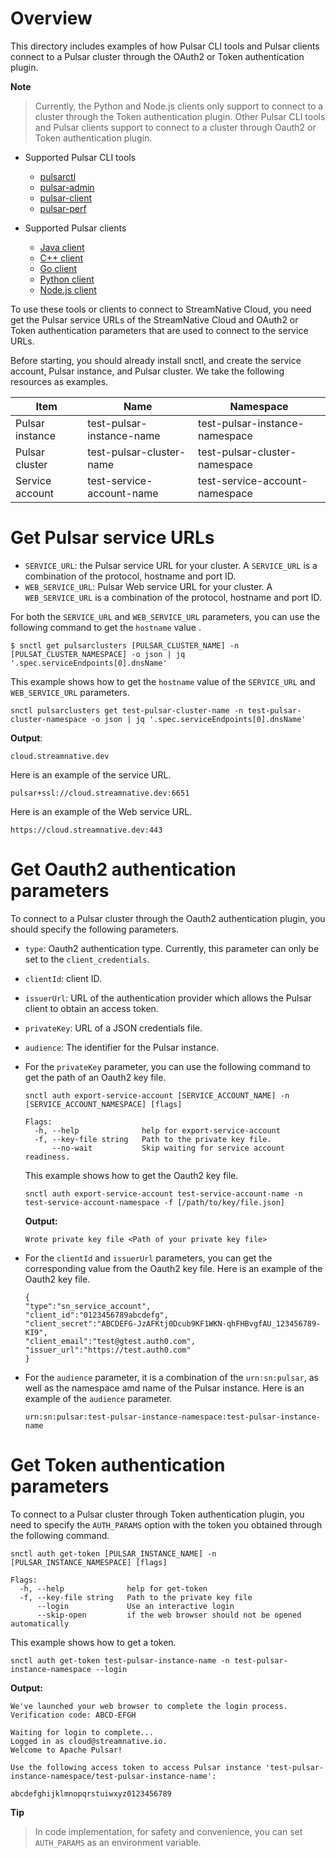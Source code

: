 # Overview

This directory includes examples of how Pulsar CLI tools and Pulsar clients connect to a Pulsar cluster through the OAuth2 or Token authentication plugin.

**Note**

> Currently, the Python and Node.js clients only support to connect to a cluster through the Token authentication plugin. Other Pulsar CLI tools and Pulsar clients support to connect to a cluster through Oauth2 or Token authentication plugin. 

- Supported Pulsar CLI tools
  - [pulsarctl](https://github.com/streamnative/pulsar-examples/tree/master/cloud/pulsarctl)
  - [pulsar-admin](https://github.com/streamnative/pulsar-examples/tree/master/cloud/pulsar-admin)
  - [pulsar-client](https://github.com/streamnative/pulsar-examples/tree/master/cloud/pulsar-client)
  - [pulsar-perf](https://github.com/streamnative/pulsar-examples/tree/master/cloud/pulsar-client)

- Supported Pulsar clients
  - [Java client](https://github.com/streamnative/pulsar-examples/tree/master/cloud/java)
  - [C++ client](https://github.com/streamnative/pulsar-examples/tree/master/cloud/cpp)
  - [Go client](https://github.com/streamnative/pulsar-examples/tree/master/cloud/go)
  - [Python client](https://github.com/streamnative/pulsar-examples/tree/master/cloud/python)
  - [Node.js client](https://github.com/streamnative/pulsar-examples/tree/master/cloud/node)

To use these tools or clients to connect to StreamNative Cloud, you need get the Pulsar service URLs of the StreamNative Cloud and OAuth2 or Token authentication parameters that are used to connect to the service URLs.

Before starting, you should already install snctl, and create the service account, Pulsar instance, and Pulsar cluster. We take the following resources as examples.

| Item | Name | Namespace |
| --- | --- |--- |
| Pulsar instance | test-pulsar-instance-name | test-pulsar-instance-namespace |
| Pulsar cluster  | test-pulsar-cluster-name | test-pulsar-cluster-namespace |
| Service account | test-service-account-name | test-service-account-namespace |

# Get Pulsar service URLs

- `SERVICE_URL`: the Pulsar service URL for your cluster. A `SERVICE_URL` is a combination of the protocol, hostname and port ID.
- `WEB_SERVICE_URL`: Pulsar Web service URL for your cluster. A `WEB_SERVICE_URL` is a combination of the protocol, hostname and port ID.

For both the `SERVICE_URL` and  `WEB_SERVICE_URL`  parameters, you can use the following command to get the `hostname` value .

```shell script
$ snctl get pulsarclusters [PULSAR_CLUSTER_NAME] -n [PULSAT_CLUSTER_NAMESPACE] -o json | jq '.spec.serviceEndpoints[0].dnsName'
```

This example shows how to get the `hostname` value of the `SERVICE_URL` and  `WEB_SERVICE_URL` parameters.

```
snctl pulsarclusters get test-pulsar-cluster-name -n test-pulsar-cluster-namespace -o json | jq '.spec.serviceEndpoints[0].dnsName'
```

**Output**:

```text
cloud.streamnative.dev
```

Here is an example of the service URL.

  ```
  pulsar+ssl://cloud.streamnative.dev:6651
  ```

Here is an example of the Web service URL.

  ```
  https://cloud.streamnative.dev:443
  ```

# Get Oauth2 authentication parameters

To connect to a Pulsar cluster through the Oauth2 authentication plugin, you should specify the following parameters.

- `type`: Oauth2 authentication type. Currently, this parameter can only be set to the `client_credentials`.
- `clientId`: client ID.
- `issuerUrl`: URL of the authentication provider which allows the Pulsar client to obtain an access token.
- `privateKey`: URL of a JSON credentials file.
- `audience`: The identifier for the Pulsar instance.

- For the `privateKey` parameter, you can use the following command to get the path of an Oauth2 key file.

    ```shell script
    snctl auth export-service-account [SERVICE_ACCOUNT_NAME] -n [SERVICE_ACCOUNT_NAMESPACE] [flags]
    
    Flags:
      -h, --help              help for export-service-account
      -f, --key-file string   Path to the private key file.
          --no-wait           Skip waiting for service account readiness.
    ```
    
    This example shows how to get the Oauth2 key file.
    
    ```
    snctl auth export-service-account test-service-account-name -n test-service-account-namespace -f [/path/to/key/file.json]
    ```
    
    **Output:**
    
    ```text
    Wrote private key file <Path of your private key file>
    ```

- For the `clientId` and `issuerUrl` parameters, you can get the corresponding value from the Oauth2 key file. Here is an example of the Oauth2 key file.

    ```text
    {
    "type":"sn_service_account",
    "client_id":"0123456789abcdefg",
    "client_secret":"ABCDEFG-JzAFKtj0Dcub9KF1WKN-qhFHBvgfAU_123456789-KI9",
    "client_email":"test@gtest.auth0.com",
    "issuer_url":"https://test.auth0.com"
    }
    ```

- For the `audience` parameter, it is a combination of the `urn:sn:pulsar`, as well as the namespace amd name of the Pulsar instance. Here is an example of the `audience` parameter.

    ```text
    urn:sn:pulsar:test-pulsar-instance-namespace:test-pulsar-instance-name
    ```

# Get Token authentication parameters

To connect to a Pulsar cluster through Token authentication plugin, you need to specify the `AUTH_PARAMS` option with the token you obtained through the following command.

```shell script
snctl auth get-token [PULSAR_INSTANCE_NAME] -n [PULSAR_INSTANCE_NAMESPACE] [flags]

Flags:
  -h, --help              help for get-token
  -f, --key-file string   Path to the private key file
      --login             Use an interactive login
      --skip-open         if the web browser should not be opened automatically
```

This example shows how to get a token.

```
snctl auth get-token test-pulsar-instance-name -n test-pulsar-instance-namespace --login
```

**Output:**

```text
We've launched your web browser to complete the login process.
Verification code: ABCD-EFGH

Waiting for login to complete...
Logged in as cloud@streamnative.io.
Welcome to Apache Pulsar!

Use the following access token to access Pulsar instance 'test-pulsar-instance-namespace/test-pulsar-instance-name':

abcdefghijklmnopqrstuiwxyz0123456789
```

**Tip**

> In code implementation, for safety and convenience, you can set `AUTH_PARAMS` as an environment variable.

